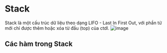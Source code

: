 # Stack
Stack là một cấu trúc dữ liệu theo dạng LIFO - Last In First Out, với phần tử mới chỉ được thêm hoặc xóa từ đầu (top) của ctdl. 
![image](https://github.com/HieuHuyNguyenzz/CompetitiveProgramming/assets/135397654/6adf0469-7723-494b-aab5-a40ebc731030)

## Các hàm trong Stack
